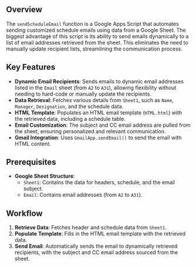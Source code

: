 ## Overview

The `sendScheduleEmail` function is a Google Apps Script that automates sending customized schedule emails using data from a Google Sheet. The biggest advantage of this script is its ability to send emails dynamically to a list of email addresses retrieved from the sheet. This eliminates the need to manually update recipient lists, streamlining the communication process.

## Key Features

- **Dynamic Email Recipients**: Sends emails to dynamic email addresses listed in the `Email` sheet (from `A2` to `A31`), allowing flexibility without needing to hard-code or manually update the recipients.
- **Data Retrieval**: Fetches various details from `Sheet1`, such as `Name`, `Manager`, `Designation`, and the schedule data.
- **HTML Template**: Populates an HTML email template (`HTML.html`) with the retrieved data, including a schedule table.
- **Email Customization**: The subject and CC email address are pulled from the sheet, ensuring personalized and relevant communication.
- **Gmail Integration**: Uses `GmailApp.sendEmail()` to send the email with HTML content.

## Prerequisites

- **Google Sheet Structure**:
  - `Sheet1`: Contains the data for headers, schedule, and the email subject.
  - `Email`: Contains email addresses (from `A2` to `A31`).

## Workflow

1. **Retrieve Data**: Fetches header and schedule data from `Sheet1`.
2. **Populate Template**: Fills in the HTML email template with the retrieved data.
3. **Send Email**: Automatically sends the email to dynamically retrieved recipients, with the subject and CC email address sourced from the sheet.
